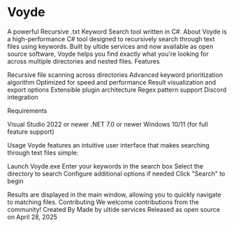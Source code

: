 # Voyde
A powerful Recursive .txt Keyword Search tool written in C#.
About
Voyde is a high-performance C# tool designed to recursively search through text files using keywords. Built by ultide services and now available as open source software, Voyde helps you find exactly what you're looking for across multiple directories and nested files.
Features

Recursive file scanning across directories
Advanced keyword prioritization algorithm
Optimized for speed and performance
Result visualization and export options
Extensible plugin architecture
Regex pattern support
Discord integration

Requirements

Visual Studio 2022 or newer
.NET 7.0 or newer
Windows 10/11 (for full feature support)

Usage
Voyde features an intuitive user interface that makes searching through text files simple:

Launch Voyde.exe
Enter your keywords in the search box
Select the directory to search
Configure additional options if needed
Click "Search" to begin

Results are displayed in the main window, allowing you to quickly navigate to matching files.
Contributing
We welcome contributions from the community!
Created By
Made by ultide services
Released as open source on April 28, 2025

